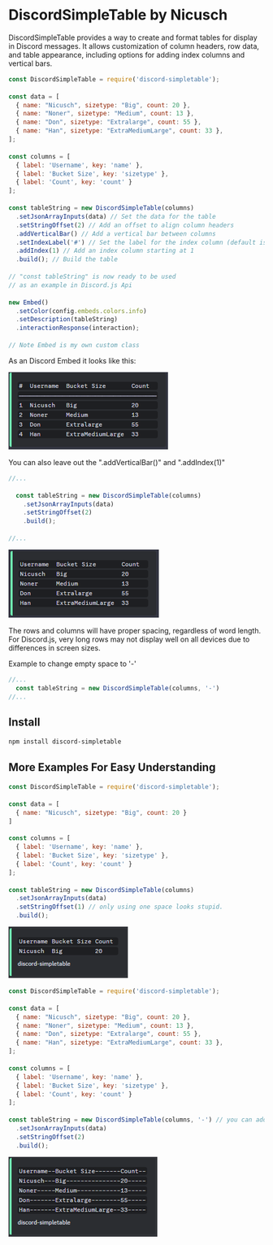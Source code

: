 # DiscordSimpleTable by Nicusch

DiscordSimpleTable provides a way to create and format tables for display in Discord messages.
It allows customization of column headers, row data, and table appearance,
including options for adding index columns and vertical bars.

```javascript
const DiscordSimpleTable = require('discord-simpletable');

const data = [
  { name: "Nicusch", sizetype: "Big", count: 20 },
  { name: "Noner", sizetype: "Medium", count: 13 },
  { name: "Don", sizetype: "Extralarge", count: 55 },
  { name: "Han", sizetype: "ExtraMediumLarge", count: 33 },
];

const columns = [
  { label: 'Username', key: 'name' },
  { label: 'Bucket Size', key: 'sizetype' },
  { label: 'Count', key: 'count' }
];

const tableString = new DiscordSimpleTable(columns)
  .setJsonArrayInputs(data) // Set the data for the table
  .setStringOffset(2) // Add an offset to align column headers
  .addVerticalBar() // Add a vertical bar between columns
  .setIndexLabel('#') // Set the label for the index column (default is "#")
  .addIndex(1) // Add an index column starting at 1
  .build(); // Build the table

// "const tableString" is now ready to be used
// as an example in Discord.js Api

new Embed()
  .setColor(config.embeds.colors.info)
  .setDescription(tableString)
  .interactionResponse(interaction);

// Note Embed is my own custom class
```
As an Discord Embed it looks like this:

![discord-simpletable](https://raw.githubusercontent.com/Nicuschgifthub/DiscordSimpleTable/master/images/1.png)


You can also leave out the ".addVerticalBar()" and ".addIndex(1)"
```js
//...

  const tableString = new DiscordSimpleTable(columns)
    .setJsonArrayInputs(data)
    .setStringOffset(2)
    .build();

//...
```

![discord-simpletable](https://raw.githubusercontent.com/Nicuschgifthub/DiscordSimpleTable/master/images/2.png)

The rows and columns will have proper spacing, regardless of word length.
For Discord.js, very long rows may not display well on all devices due to differences in screen sizes.


Example to change empty space to '-' 

```js
//...
  const tableString = new DiscordSimpleTable(columns, '-')
//...
```

## Install
```bash
npm install discord-simpletable
```


## More Examples For Easy Understanding

```javascript
const DiscordSimpleTable = require('discord-simpletable');

const data = [
  { name: "Nicusch", sizetype: "Big", count: 20 }
]

const columns = [
  { label: 'Username', key: 'name' },
  { label: 'Bucket Size', key: 'sizetype' },
  { label: 'Count', key: 'count' }
];

const tableString = new DiscordSimpleTable(columns)
  .setJsonArrayInputs(data)
  .setStringOffset(1) // only using one space looks stupid.
  .build();

```
![discord-simpletable](https://raw.githubusercontent.com/Nicuschgifthub/DiscordSimpleTable/master/images/3.png)

```javascript
const DiscordSimpleTable = require('discord-simpletable');

const data = [
  { name: "Nicusch", sizetype: "Big", count: 20 },
  { name: "Noner", sizetype: "Medium", count: 13 },
  { name: "Don", sizetype: "Extralarge", count: 55 },
  { name: "Han", sizetype: "ExtraMediumLarge", count: 33 },
];

const columns = [
  { label: 'Username', key: 'name' },
  { label: 'Bucket Size', key: 'sizetype' },
  { label: 'Count', key: 'count' }
];

const tableString = new DiscordSimpleTable(columns, '-') // you can add other spacing chars like '-'
  .setJsonArrayInputs(data)
  .setStringOffset(2)
  .build();

```
![discord-simpletable](https://raw.githubusercontent.com/Nicuschgifthub/DiscordSimpleTable/master/images/4.png)

